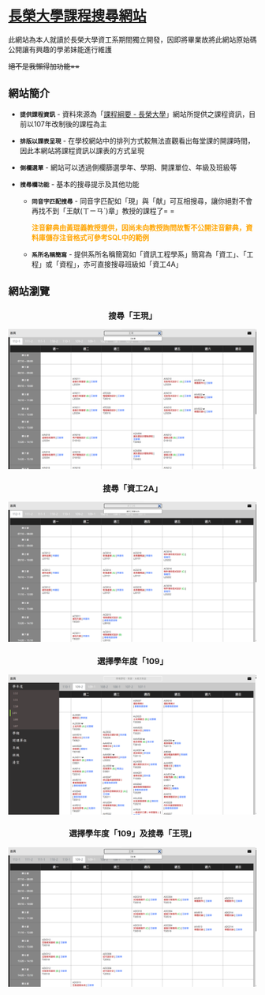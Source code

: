 # [長榮大學課程搜尋網站](https://gjr.ddns.net/cjcu/course/)

此網站為本人就讀於長榮大學資工系期間獨立開發，因即將畢業故將此網站原始碼公開讓有興趣的學弟妹能進行維護

~~絕不是我懶得加功能==~~

## 網站簡介

  - **`提供課程資訊`** - 資料來源為「[課程綱要 - 長榮大學](https://eportal.cjcu.edu.tw/syllabus)」網站所提供之課程資訊，目前以107年改制後的課程為主

  - **`排版以課表呈現`** - 在學校網站中的排列方式較無法直觀看出每堂課的開課時間，因此本網站將課程資訊以課表的方式呈現

  - **`側欄選單`** - 網站可以透過側欄篩選學年、學期、開課單位、年級及班級等

  - **`搜尋欄功能`** - 基本的搜尋提示及其他功能
    - **`同音字匹配搜尋`** - 同音字匹配如「現」與「献」可互相搜尋，讓你絕對不會再找不到「王献(ㄒㄧㄢˋ)章」教授的課程了= =
    
      <strong style="color:orange">注音辭典由黃琨義教授提供，因尚未向教授詢問故暫不公開注音辭典，資料庫儲存注音格式可參考SQL中的範例</strong>
    
    - **`系所名稱簡寫`** - 提供系所名稱簡寫如「資訊工程學系」簡寫為「資工」、「工程」或「資程」，亦可直接搜尋班級如「資工4A」

## 網站瀏覽

  <h3 style='text-align: center'>搜尋「王現」</h3>

  ![王現](./README/王現.png)


  <h3 style='text-align: center'>搜尋「資工2A」</h3>

  ![資工2A](./README/資工2A.png)


  <h3 style='text-align: center'>選擇學年度「109」</h3>

  ![109](./README/109.png)


  <h3 style='text-align: center'>選擇學年度「109」及搜尋「王現」</h3>

  ![109with王現](./README/109with王現.png)